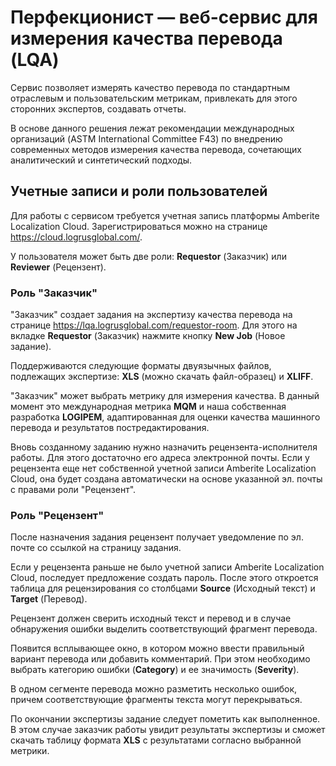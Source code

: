# Перфекционист — веб-сервис для измерения качества перевода (LQA)

Сервис позволяет измерять качество перевода по стандартным отраслевым и пользовательским метрикам, привлекать для этого сторонних экспертов, создавать отчеты. 

В основе данного решения лежат рекомендации международных организаций (ASTM International Committee F43) по внедрению современных методов измерения качества перевода, сочетающих аналитический и синтетический подходы.

## Учетные записи и роли пользователей

Для работы с сервисом требуется учетная запись платформы Amberite Localization Cloud. Зарегистрироваться можно на странице https://cloud.logrusglobal.com/. 

У пользователя может быть две роли: **Requestor** (Заказчик) или **Reviewer** (Рецензент).

### Роль "Заказчик"

"Заказчик" создает задания на экспертизу качества перевода на странице https://lqa.logrusglobal.com/requestor-room. Для этого на вкладке **Requestor** (Заказчик) нажмите кнопку **New Job** (Новое задание).

Поддерживаются следующие форматы двуязычных файлов, подлежащих экспертизе: **XLS** (можно скачать файл-образец) и **XLIFF**.

"Заказчик" может выбрать метрику для измерения качества. В данный момент это международная метрика **MQM** и наша собственная разработка **LOGIPEM**, адаптированная для оценки качества машинного перевода и результатов постредактирования.

Вновь созданному заданию нужно назначить рецензента-исполнителя работы. Для этого достаточно его адреса электронной почты. Если у рецензента еще нет собственной учетной записи Amberite Localization Cloud, она будет создана автоматически на основе указанной эл. почты с правами роли "Рецензент".

### Роль "Рецензент"

После назначения задания рецензент получает уведомление по эл. почте со ссылкой на страницу задания. 

Если у рецензента раньше не было учетной записи Amberite Localization Cloud, последует предложение создать пароль. После этого откроется таблица для рецензирования со столбцами **Source** (Исходный текст) и **Target** (Перевод).

Рецензент должен сверить исходный текст и перевод и в случае обнаружения ошибки выделить соответствующий фрагмент перевода.

Появится всплывающее окно, в котором можно ввести правильный вариант перевода или добавить комментарий. При этом необходимо выбрать категорию ошибки (**Category**) и ее значимость (**Severity**).

В одном сегменте перевода можно разметить несколько ошибок, причем соответствующие фрагменты текста могут перекрываться.

По окончании экспертизы задание следует пометить как выполненное. В этом случае заказчик работы увидит результаты экспертизы и сможет скачать таблицу формата **XLS** с результатами согласно выбранной метрики.